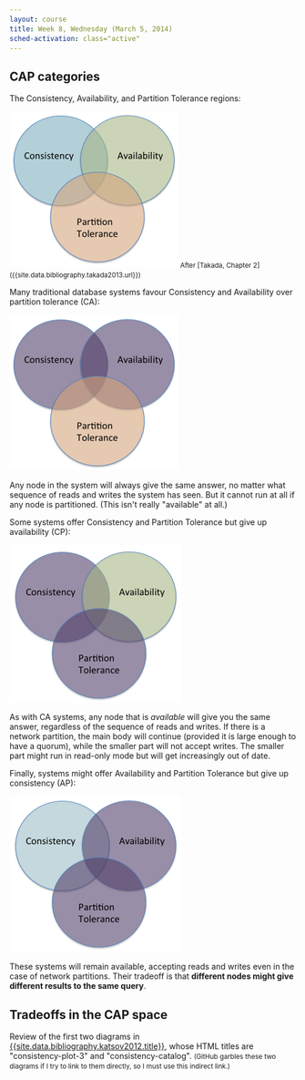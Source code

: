 ```yaml
---
layout: course
title: Week 8, Wednesday (March 5, 2014)
sched-activation: class="active"
---
```

## CAP categories

The Consistency, Availability, and Partition Tolerance regions:

<img src="images/CAP-Venn.png" class="img-responsive" alt="CAP Venn diagram">
<small>After [Takada, Chapter 2]({{site.data.bibliography.takada2013.url}})</small>

Many traditional database systems favour Consistency and Availability over partition tolerance (CA):

<img src="images/CA-Venn.png" class="img-responsive" alt="CAP Venn diagram with C and A regions highlighted">

Any node in the system will always give the same answer, no matter what
sequence of reads and writes the system has seen. But it cannot run at all if any node is partitioned.
(This isn't really "available" at all.)

Some systems offer Consistency and Partition Tolerance but give up availability (CP):

<img src="images/CP-Venn.png" class="img-responsive" alt="CAP Venn diagram with C and P regions highlighted">

As with CA systems, any node that is _available_ will give you the same
answer, regardless of the sequence of reads and writes. If there is a
network partition, the main body will continue (provided it is large enough
to have a quorum), while the smaller part will not accept writes. The smaller
part might run in read-only mode but will get increasingly out of date.

Finally, systems might offer Availability and Partition Tolerance but give up consistency (AP):

<img src="images/AP-Venn.png" class="img-responsive" alt="CAP Venn diagram with A and P regions highlighted">

These systems will remain available, accepting reads and writes even in the case of network partitions. Their tradeoff
is that **different nodes might give different results to the same query**.

## Tradeoffs in the CAP space

Review of the first two diagrams in [{{site.data.bibliography.katsov2012.title}}]({{site.data.bibliography.katsov2012.url}}), whose HTML titles are "consistency-plot-3" and "consistency-catalog".
<small>(GitHub garbles these two diagrams if I try to link to them directly, so I must use this indirect link.)</small>
